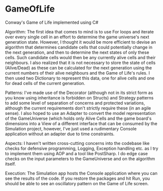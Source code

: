 # GameOfLife
Conway's Game of Life implemented using C#

Algorithm: 
The first idea that comes to mind is to use For loops and iterate over every single cell in an effort to determine the game universe's next generation state. However, I thought it would be more efficient to devise an algorithm that determines candidate cells that could potentially change in the next generation, and then to determine the next states of only these cells. Such candidate cells would then be any currently alive cells and their neighbours. I also realized that it is not necessary to store the state of cells (Alive/Dead) as these can be calculated for the next generation using the current numbers of their alive neighbours and the Game of Life's rules. I then used two Dictionary  to represent this data, one for alive cells and one for dead cells of the current generation.

Patterns: I've made use of the Decorator (although not in its strict form as you know using inheritance is forbidden on Structs) and Strategy patterns to add some level of separation of concerns and protected variations, although the current requirements don't strictly require these (in an agile sense). I also hoped to use an Adapter to convert the model representation of the GameUniverse (which holds only Alive Cells and the game board's dimensions into a View of a different interface that can be consumed by the Simulation project, however, I've just used a rudimentary Console application without an adapter due to time constraints.

Aspects: I haven't written cross-cutting concerns into the codebase like checks for defensive programming, Logging, Exception handling etc. as I try to implement them using AOP and a tool like PostSharp. I do edge case checks on the input parameters to the GameUniverse and on the algorithm itself.

Execution: The Simulation app hosts the Console application where you can see the results of the code. If you restore the packages and hit Run, you should be able to see an oscillatory pattern on the Game of Life screen.
